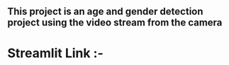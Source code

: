 ## This project is an age and gender detection project using the video stream from the camera
# Streamlit Link :- 